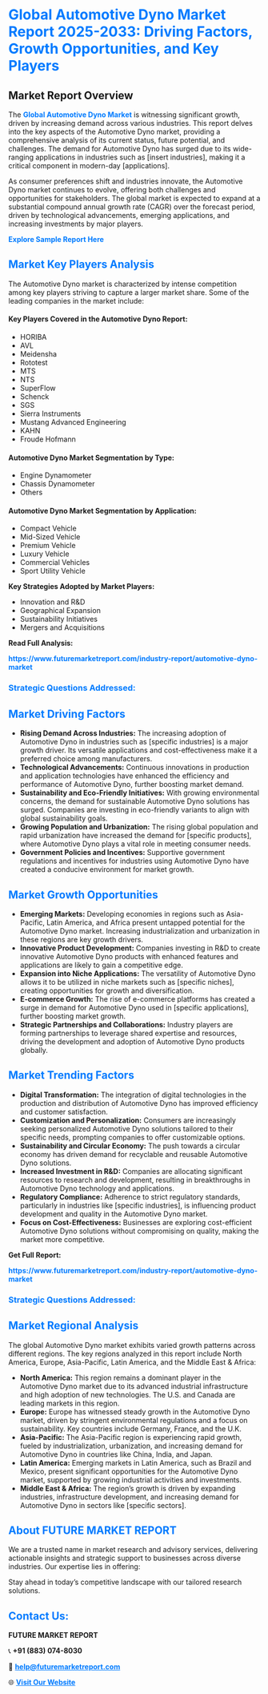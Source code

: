 <h1 style="color: #007BFF;">Global Automotive Dyno Market Report 2025-2033: Driving Factors, Growth Opportunities, and Key Players</h1>

<section id="overview">
<h2>Market Report Overview</h2>
<p>The <a href="https://www.futuremarketreport.com/industry-report/automotive-dyno-market" style="color: #007BFF; text-decoration: none;"><strong>Global Automotive Dyno Market</strong></a> is witnessing significant growth, driven by increasing demand across various industries. This report delves into the key aspects of the Automotive Dyno market, providing a comprehensive analysis of its current status, future potential, and challenges. The demand for Automotive Dyno has surged due to its wide-ranging applications in industries such as [insert industries], making it a critical component in modern-day [applications].</p>
<p>As consumer preferences shift and industries innovate, the Automotive Dyno market continues to evolve, offering both challenges and opportunities for stakeholders. The global market is expected to expand at a substantial compound annual growth rate (CAGR) over the forecast period, driven by technological advancements, emerging applications, and increasing investments by major players.</p>
</section>

<section id="overview">
<p><a href="https://www.futuremarketreport.com/request-sample/reportId=109892" style="color: #007BFF; text-decoration: none;"><strong>Explore Sample Report Here</strong></a></p>
</section>

<section id="key-players">
<h2 style="color: #007BFF;">Market Key Players Analysis</h2>
<p>The Automotive Dyno market is characterized by intense competition among key players striving to capture a larger market share. Some of the leading companies in the market include:</p>
<h4>Key Players Covered in the Automotive Dyno Report:</h4>
<ul><li>HORIBA</li><li>AVL</li><li>Meidensha</li><li>Rototest</li><li>MTS</li><li>NTS</li><li>SuperFlow</li><li>Schenck</li><li>SGS</li><li>Sierra Instruments</li><li>Mustang Advanced Engineering</li><li>KAHN</li><li>Froude Hofmann</li></ul>
<h4>Automotive Dyno Market Segmentation by Type:</h4>
<ul><li>Engine Dynamometer</li><li>Chassis Dynamometer</li><li>Others</li></ul>

<h4>Automotive Dyno Market Segmentation by Application:</h4>
<ul><li>Compact Vehicle</li><li>Mid-Sized Vehicle</li><li>Premium Vehicle</li><li>Luxury Vehicle</li><li>Commercial Vehicles</li><li>Sport Utility Vehicle</li></ul>
<p><strong>Key Strategies Adopted by Market Players:</strong></p>
<ul>
<li>Innovation and R&D</li>
<li>Geographical Expansion</li>
<li>Sustainability Initiatives</li>
<li>Mergers and Acquisitions</li>
</ul>
</section>

<section>
<p><strong>Read Full Analysis: </strong></p><a href="https://www.futuremarketreport.com/industry-report/automotive-dyno-market" style="color: #007BFF; text-decoration: none;"><strong>https://www.futuremarketreport.com/industry-report/automotive-dyno-market</strong></a>
<h3 style="color: #007BFF;">Strategic Questions Addressed:</h3>
</section>

<section id="driving-factors">
<h2 style="color: #007BFF;">Market Driving Factors</h2>
<ul>
<li><strong>Rising Demand Across Industries:</strong> The increasing adoption of Automotive Dyno in industries such as [specific industries] is a major growth driver. Its versatile applications and cost-effectiveness make it a preferred choice among manufacturers.</li>
<li><strong>Technological Advancements:</strong> Continuous innovations in production and application technologies have enhanced the efficiency and performance of Automotive Dyno, further boosting market demand.</li>
<li><strong>Sustainability and Eco-Friendly Initiatives:</strong> With growing environmental concerns, the demand for sustainable Automotive Dyno solutions has surged. Companies are investing in eco-friendly variants to align with global sustainability goals.</li>
<li><strong>Growing Population and Urbanization:</strong> The rising global population and rapid urbanization have increased the demand for [specific products], where Automotive Dyno plays a vital role in meeting consumer needs.</li>
<li><strong>Government Policies and Incentives:</strong> Supportive government regulations and incentives for industries using Automotive Dyno have created a conducive environment for market growth.</li>
</ul>
</section>

<section id="growth-opportunities">
<h2 style="color: #007BFF;">Market Growth Opportunities</h2>
<ul>
<li><strong>Emerging Markets:</strong> Developing economies in regions such as Asia-Pacific, Latin America, and Africa present untapped potential for the Automotive Dyno market. Increasing industrialization and urbanization in these regions are key growth drivers.</li>
<li><strong>Innovative Product Development:</strong> Companies investing in R&D to create innovative Automotive Dyno products with enhanced features and applications are likely to gain a competitive edge.</li>
<li><strong>Expansion into Niche Applications:</strong> The versatility of Automotive Dyno allows it to be utilized in niche markets such as [specific niches], creating opportunities for growth and diversification.</li>
<li><strong>E-commerce Growth:</strong> The rise of e-commerce platforms has created a surge in demand for Automotive Dyno used in [specific applications], further boosting market growth.</li>
<li><strong>Strategic Partnerships and Collaborations:</strong> Industry players are forming partnerships to leverage shared expertise and resources, driving the development and adoption of Automotive Dyno products globally.</li>
</ul>
</section>

<section id="trending-factors">
<h2 style="color: #007BFF;">Market Trending Factors</h2>
<ul>
<li><strong>Digital Transformation:</strong> The integration of digital technologies in the production and distribution of Automotive Dyno has improved efficiency and customer satisfaction.</li>
<li><strong>Customization and Personalization:</strong> Consumers are increasingly seeking personalized Automotive Dyno solutions tailored to their specific needs, prompting companies to offer customizable options.</li>
<li><strong>Sustainability and Circular Economy:</strong> The push towards a circular economy has driven demand for recyclable and reusable Automotive Dyno solutions.</li>
<li><strong>Increased Investment in R&D:</strong> Companies are allocating significant resources to research and development, resulting in breakthroughs in Automotive Dyno technology and applications.</li>
<li><strong>Regulatory Compliance:</strong> Adherence to strict regulatory standards, particularly in industries like [specific industries], is influencing product development and quality in the Automotive Dyno market.</li>
<li><strong>Focus on Cost-Effectiveness:</strong> Businesses are exploring cost-efficient Automotive Dyno solutions without compromising on quality, making the market more competitive.</li>
</ul>
</section>

<section>
<p><strong>Get Full Report: </strong></p><a href="https://www.futuremarketreport.com/industry-report/automotive-dyno-market" style="color: #007BFF; text-decoration: none;"><strong>https://www.futuremarketreport.com/industry-report/automotive-dyno-market</strong></a>
<h3 style="color: #007BFF;">Strategic Questions Addressed:</h3>
</section>


<section id="regional-analysis">
<h2 style="color: #007BFF;">Market Regional Analysis</h2>
<p>The global Automotive Dyno market exhibits varied growth patterns across different regions. The key regions analyzed in this report include North America, Europe, Asia-Pacific, Latin America, and the Middle East & Africa:</p>
<ul>
<li><strong>North America:</strong> This region remains a dominant player in the Automotive Dyno market due to its advanced industrial infrastructure and high adoption of new technologies. The U.S. and Canada are leading markets in this region.</li>
<li><strong>Europe:</strong> Europe has witnessed steady growth in the Automotive Dyno market, driven by stringent environmental regulations and a focus on sustainability. Key countries include Germany, France, and the U.K.</li>
<li><strong>Asia-Pacific:</strong> The Asia-Pacific region is experiencing rapid growth, fueled by industrialization, urbanization, and increasing demand for Automotive Dyno in countries like China, India, and Japan.</li>
<li><strong>Latin America:</strong> Emerging markets in Latin America, such as Brazil and Mexico, present significant opportunities for the Automotive Dyno market, supported by growing industrial activities and investments.</li>
<li><strong>Middle East & Africa:</strong> The region’s growth is driven by expanding industries, infrastructure development, and increasing demand for Automotive Dyno in sectors like [specific sectors].</li>
</ul>
</section>

<footer>
<h2 style="color: #007BFF;">About FUTURE MARKET REPORT</h2>
<p>We are a trusted name in market research and advisory services, delivering actionable insights and strategic support to businesses across diverse industries. Our expertise lies in offering:</p>

<p>Stay ahead in today’s competitive landscape with our tailored research solutions.</p>

<h2 style="color: #007BFF;">Contact Us:</h2>
<p><strong>FUTURE MARKET REPORT</strong></p>
<p>📞 <strong>+91 (883) 074-8030</strong></p>
<p>📧 <strong><a href="mailto:help@futuremarketreport.com" style="color: #007BFF;">help@futuremarketreport.com</a></strong></p>
<p>🌐 <strong><a href="https://www.futuremarketreport.com/" style="color: #007BFF;">Visit Our Website</a></strong></p>
</footer>